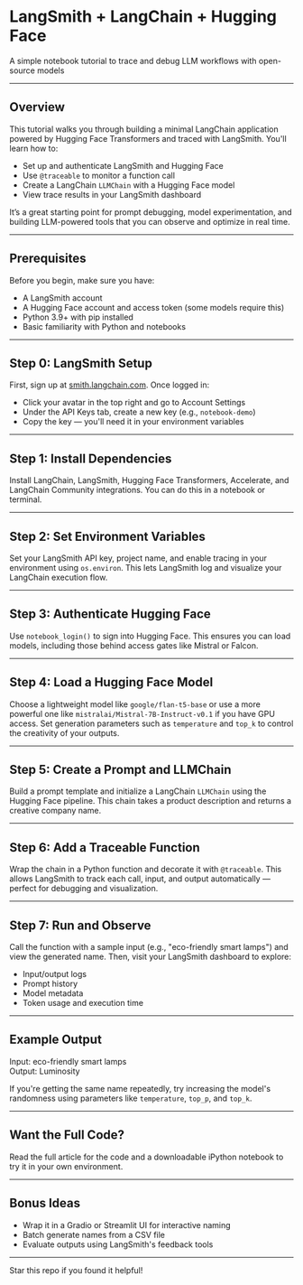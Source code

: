 # LangSmith + LangChain + Hugging Face  
A simple notebook tutorial to trace and debug LLM workflows with open-source models

---

## Overview

This tutorial walks you through building a minimal LangChain application powered by Hugging Face Transformers and traced with LangSmith. You'll learn how to:

- Set up and authenticate LangSmith and Hugging Face
- Use `@traceable` to monitor a function call
- Create a LangChain `LLMChain` with a Hugging Face model
- View trace results in your LangSmith dashboard

It’s a great starting point for prompt debugging, model experimentation, and building LLM-powered tools that you can observe and optimize in real time.

---

## Prerequisites

Before you begin, make sure you have:

- A LangSmith account
- A Hugging Face account and access token (some models require this)
- Python 3.9+ with pip installed
- Basic familiarity with Python and notebooks

---

## Step 0: LangSmith Setup

First, sign up at [smith.langchain.com](https://smith.langchain.com). Once logged in:

- Click your avatar in the top right and go to Account Settings
- Under the API Keys tab, create a new key (e.g., `notebook-demo`)
- Copy the key — you'll need it in your environment variables

---

## Step 1: Install Dependencies

Install LangChain, LangSmith, Hugging Face Transformers, Accelerate, and LangChain Community integrations. You can do this in a notebook or terminal.

---

## Step 2: Set Environment Variables

Set your LangSmith API key, project name, and enable tracing in your environment using `os.environ`. This lets LangSmith log and visualize your LangChain execution flow.

---

## Step 3: Authenticate Hugging Face

Use `notebook_login()` to sign into Hugging Face. This ensures you can load models, including those behind access gates like Mistral or Falcon.

---

## Step 4: Load a Hugging Face Model

Choose a lightweight model like `google/flan-t5-base` or use a more powerful one like `mistralai/Mistral-7B-Instruct-v0.1` if you have GPU access. Set generation parameters such as `temperature` and `top_k` to control the creativity of your outputs.

---

## Step 5: Create a Prompt and LLMChain

Build a prompt template and initialize a LangChain `LLMChain` using the Hugging Face pipeline. This chain takes a product description and returns a creative company name.

---

## Step 6: Add a Traceable Function

Wrap the chain in a Python function and decorate it with `@traceable`. This allows LangSmith to track each call, input, and output automatically — perfect for debugging and visualization.

---

## Step 7: Run and Observe

Call the function with a sample input (e.g., "eco-friendly smart lamps") and view the generated name. Then, visit your LangSmith dashboard to explore:

- Input/output logs
- Prompt history
- Model metadata
- Token usage and execution time

---

## Example Output

Input: eco-friendly smart lamps  
Output: Luminosity

If you're getting the same name repeatedly, try increasing the model's randomness using parameters like `temperature`, `top_p`, and `top_k`.

---

## Want the Full Code?

Read the full article for the code and a downloadable iPython notebook to try it in your own environment.

---

## Bonus Ideas

- Wrap it in a Gradio or Streamlit UI for interactive naming
- Batch generate names from a CSV file
- Evaluate outputs using LangSmith's feedback tools

---

Star this repo if you found it helpful!
